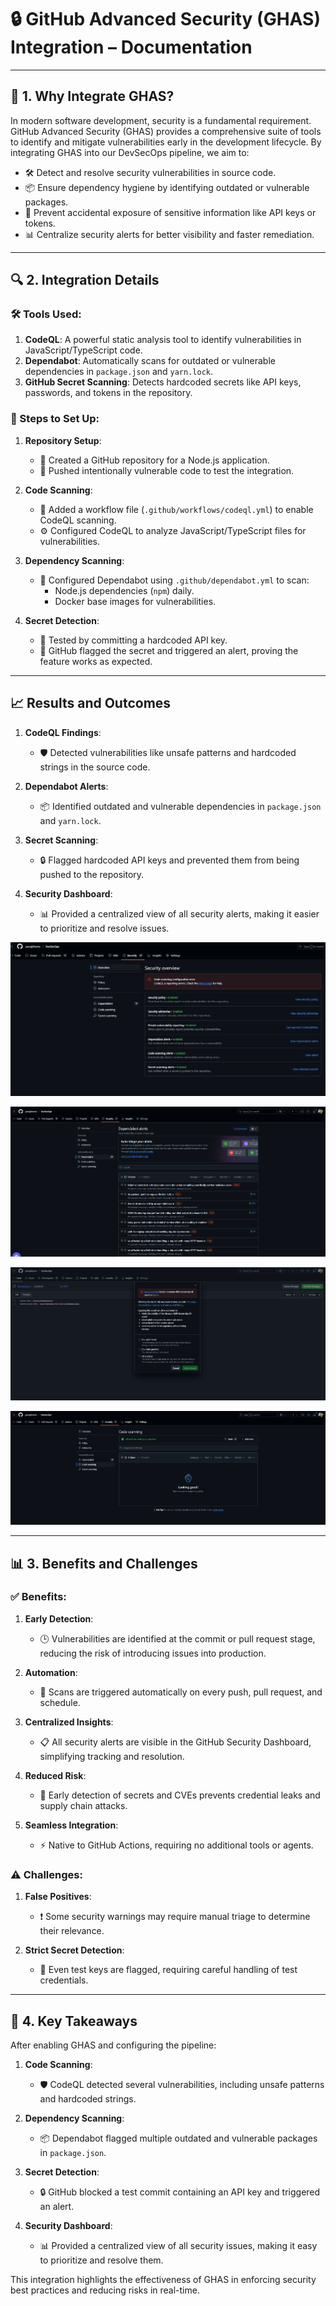 # 🔒 GitHub Advanced Security (GHAS) Integration – Documentation

---

## 🌟 1. Why Integrate GHAS?

In modern software development, security is a fundamental requirement. GitHub Advanced Security (GHAS) provides a comprehensive suite of tools to identify and mitigate vulnerabilities early in the development lifecycle. By integrating GHAS into our DevSecOps pipeline, we aim to:

- 🛠️ Detect and resolve security vulnerabilities in source code.
- 📦 Ensure dependency hygiene by identifying outdated or vulnerable packages.
- 🔑 Prevent accidental exposure of sensitive information like API keys or tokens.
- 📊 Centralize security alerts for better visibility and faster remediation.

---

## 🔍 2. Integration Details

### 🛠️ Tools Used:
1. **CodeQL**: A powerful static analysis tool to identify vulnerabilities in JavaScript/TypeScript code.
2. **Dependabot**: Automatically scans for outdated or vulnerable dependencies in `package.json` and `yarn.lock`.
3. **GitHub Secret Scanning**: Detects hardcoded secrets like API keys, passwords, and tokens in the repository.

### 🧪 Steps to Set Up:
1. **Repository Setup**:
   - 📂 Created a GitHub repository for a Node.js application.
   - 🧪 Pushed intentionally vulnerable code to test the integration.

2. **Code Scanning**:
   - 📝 Added a workflow file (`.github/workflows/codeql.yml`) to enable CodeQL scanning.
   - ⚙️ Configured CodeQL to analyze JavaScript/TypeScript files for vulnerabilities.

3. **Dependency Scanning**:
   - 🔄 Configured Dependabot using `.github/dependabot.yml` to scan:
     - Node.js dependencies (`npm`) daily.
     - Docker base images for vulnerabilities.

4. **Secret Detection**:
   - 🔑 Tested by committing a hardcoded API key.
   - 🚨 GitHub flagged the secret and triggered an alert, proving the feature works as expected.

---

## 📈 Results and Outcomes

1. **CodeQL Findings**:
   - 🛡️ Detected vulnerabilities like unsafe patterns and hardcoded strings in the source code.

2. **Dependabot Alerts**:
   - 📦 Identified outdated and vulnerable dependencies in `package.json` and `yarn.lock`.

3. **Secret Scanning**:
   - 🔒 Flagged hardcoded API keys and prevented them from being pushed to the repository.

4. **Security Dashboard**:
   - 📊 Provided a centralized view of all security alerts, making it easier to prioritize and resolve issues.


![alt text](image.png)

![alt text](image-1.png)

![alt text](image-2.png)

![alt text](image-3.png)


---

## 📊 3. Benefits and Challenges

### ✅ Benefits:
1. **Early Detection**:
   - 🕒 Vulnerabilities are identified at the commit or pull request stage, reducing the risk of introducing issues into production.

2. **Automation**:
   - 🤖 Scans are triggered automatically on every push, pull request, and schedule.

3. **Centralized Insights**:
   - 📋 All security alerts are visible in the GitHub Security Dashboard, simplifying tracking and resolution.

4. **Reduced Risk**:
   - 🔐 Early detection of secrets and CVEs prevents credential leaks and supply chain attacks.

5. **Seamless Integration**:
   - ⚡ Native to GitHub Actions, requiring no additional tools or agents.

### ⚠️ Challenges:

1. **False Positives**:
   - ❗ Some security warnings may require manual triage to determine their relevance.

2. **Strict Secret Detection**:
   - 🔑 Even test keys are flagged, requiring careful handling of test credentials.

---

## 🏁 4. Key Takeaways

After enabling GHAS and configuring the pipeline:

1. **Code Scanning**:
   - 🛡️ CodeQL detected several vulnerabilities, including unsafe patterns and hardcoded strings.

2. **Dependency Scanning**:
   - 📦 Dependabot flagged multiple outdated and vulnerable packages in `package.json`.

3. **Secret Detection**:
   - 🔒 GitHub blocked a test commit containing an API key and triggered an alert.

4. **Security Dashboard**:
   - 📊 Provided a centralized view of all security issues, making it easy to prioritize and resolve them.

This integration highlights the effectiveness of GHAS in enforcing security best practices and reducing risks in real-time.
